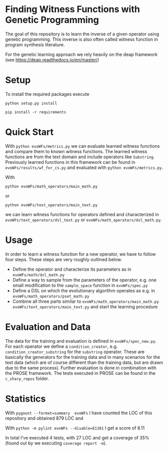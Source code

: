 # Finding Witness Functions with Genetic Programming 

The goal of this repository is to learn the inverse of a given operator using genetic programming. This inverse is also often called witness function in program synthesis literature.

For the genetic learning approach we rely heavily on the deap framework (see https://deap.readthedocs.io/en/master/) 

# Setup

To install the required packages execute

``python setup.py install``

``pip install -r requirements``


# Quick Start 

With 
``python evoWFs/metrics.py``
we can evaluate learned witness functions and compare them to known witness functions. The learned witness functions are from the text domain and include operators like `Substring`. Previously learned functions in this framework can be found in `evoWFs/results/wf_for_cs.py` and evaluated with ``python evoWFs/metrics.py``.

With 

``python evoWFs/math_operators/main_math.py``

or

``python evoWFs/text_operators/main_text.py``

we can learn witness functions for operators defined and characterized in `evoWFs/text_operators/dsl_text.py` or `evoWFs/math_operators/dsl_math.py`.

# Usage

In order to learn a witness function for a new operator, we have to follow four steps. These steps are very roughly outlined below.
* Define the operator and characterize its parameters as in `evoWFs/math/dsl_math.py`
* Define a way to sample from the parameters of the operator, e.g. one small modification to the `sample_space` function in `evoWFs/spec.py`
* Define a DSL on which the evolutionary algorithm operates as e.g. in `evoWFs/math_operators/pset_math.py` 
* Combine all three parts similar to `evoWFs/math_operators/main_math.py` `evoWFs/text_operators/main_text.py` and start the learning procedure

# Evaluation and Data

The data for the training and evaluation is defined in `evoWFs/spec_new.py`. For each operator we define a `condition_creator`, e.g. `condition_creator_substring` for the `substring` operator. These are basically the generators for the training data and in many scenarios for the test data (which are of course different than the training data, but are drawn due to the same process). Further evaluation is done in combination with the PROSE framework. The tests executed in PROSE can be found in the `c_sharp_repos` folder.


# Statistics 

With 
``pygount --format=summary  evoWFs`` 
I have counted the LOC of this repository and obtained 879 LOC and

With 
``python -m pylint evoWFs --disable=E1101``
I get a score of 8.11

In total I've executed 4 tests, with 27 LOC and get a coverage of 35\% (found out by we executing `coverage report -m`).
